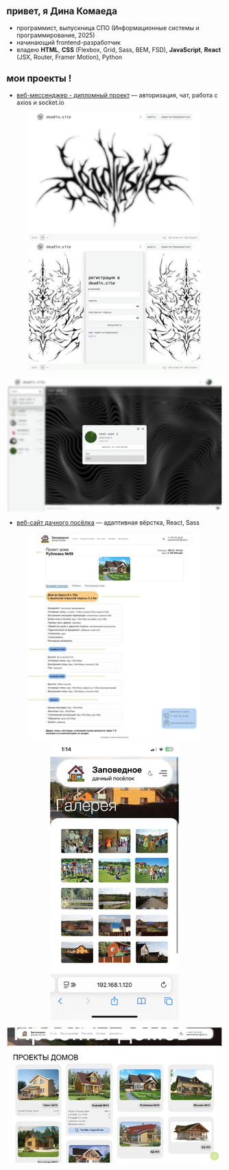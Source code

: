 ## привет, я Дина Комаеда 

- программист, выпускница СПО (Информационные системы и программирование, 2025)
- начинающий frontend-разработчик
- владею **HTML**, **CSS** (Flexbox, Grid, Sass, BEM, FSD), **JavaScript**, **React** (JSX, Router, Framer Motion), Python

## мои проекты ! 

- [веб-мессенджер - дипломный проект](https://github.com/2klaymor/web-messenger) — авторизация, чат, работа с axios и socket.io
<p align="center">
  <img src="./assets/start.jpeg" width="400"/>
  <img src="./assets/signup.jpeg" width="400"/>
</p>
<p align="center">
  <img src="./assets/modal.jpeg" width="500"/>
</p>


- [веб-сайт дачного посёлка](https://github.com/Kristina-112/Website_selo) — адаптивная вёрстка, React, Sass
<p align="center">
  <img src="./assets/description.jpg" width="400"/>
  <img src="./assets/gallery.jpg" width="300"/>
</p>
<p align="center">
    <img src="./assets/houses.jpg" width="500"/>
</p>

